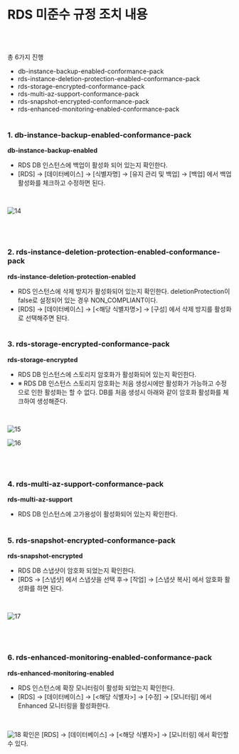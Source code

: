 # RDS 미준수 규정 조치 내용
<br><br>

총 6가지 진행
- db-instance-backup-enabled-conformance-pack
- rds-instance-deletion-protection-enabled-conformance-pack
- rds-storage-encrypted-conformance-pack
- rds-multi-az-support-conformance-pack
- rds-snapshot-encrypted-conformance-pack
- rds-enhanced-monitoring-enabled-conformance-pack
<br><br>

### 1. db-instance-backup-enabled-conformance-pack
**db-instance-backup-enabled**
<br>
- RDS DB 인스턴스에 백업이 활성화 되어 있는지 확인한다.
- [RDS] → [데이터베이스] → [식별자명] → [유지 관리 및 백업] → [백업] 에서 백업 활성화를 체크하고 수정하면 된다.
<br>

![14](https://github.com/user-attachments/assets/e64f74d2-4515-4533-b57e-2b2eb4a7c6b0)
<br><br>
<br><br>

### 2. rds-instance-deletion-protection-enabled-conformance-pack
**rds-instance-deletion-protection-enabled**
<br>
- RDS 인스턴스에 삭제 방지가 활성화되어 있는지 확인한다. deletionProtection이 false로 설정되어 있는 경우 NON_COMPLIANT이다.
- [RDS]  → [데이터베이스] → [<해당 식별자명>] → [구성] 에서 삭제 방지를 활성화로 선택해주면 된다.
<br><br>

### 3. rds-storage-encrypted-conformance-pack
**rds-storage-encrypted**
<br>
- RDS DB 인스턴스에 스토리지 암호화가 활성화되어 있는지 확인한다.
- ※ RDS DB 인스턴스 스토리지 암호화는 처음 생성시에만 활성화가 가능하고 수정으로 인한 활성화는 할 수 없다.
  DB를 처음 생성시 아래와 같이 암호화 활성화를 체크하여 생성해준다.
<br>

![15](https://github.com/user-attachments/assets/383bf1ea-2995-46f1-b47d-185aab509611)
<br>

![16](https://github.com/user-attachments/assets/4f30afcf-929d-431e-ba50-1252f18971a5)
<br><br>
<br><br>

### 4. rds-multi-az-support-conformance-pack
**rds-multi-az-support**
<br>
- RDS DB 인스턴스에 고가용성이 활성화되어 있는지 확인한다.
<br><br>

### 5. rds-snapshot-encrypted-conformance-pack
**rds-snapshot-encrypted**
<br>
- RDS DB 스냅샷이 암호화 되었는지 확인한다.
- [RDS → [스냅샷] 에서 스냅샷을 선택 후→ [작업] → [스냅샷 복사] 에서 암호화 활성화를 하면 된다.
<br>

![17](https://github.com/user-attachments/assets/c99d5d64-35da-4bea-93aa-d4c2c34c1fdc)
<br><br>
<br><br>

### 6. rds-enhanced-monitoring-enabled-conformance-pack
**rds-enhanced-monitoring-enabled**
<br>
- RDS 인스턴스에 확장 모니터링이 활성화 되었는지 확인한다.
- [RDS] → [데이터베이스] → [<해당 식별자>] → [수정] → [모니터링] 에서 Enhanced 모니터링을 활성화한다.
<br>

![18](https://github.com/user-attachments/assets/04402d18-8af0-4b24-a85d-463bbbf52ab7)
확인은 [RDS] → [데이터베이스] → [<해당 식별자>] → [모니터링] 에서 확인할 수 있다.


